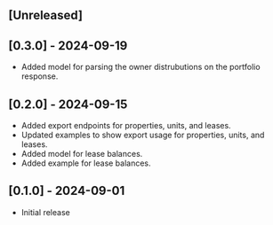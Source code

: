 ## [Unreleased]

## [0.3.0] - 2024-09-19

- Added model for parsing the owner distrubutions on the portfolio response.

## [0.2.0] - 2024-09-15

- Added export endpoints for properties, units, and leases.
- Updated examples to show export usage for properties, units, and leases.
- Added model for lease balances.
- Added example for lease balances.

## [0.1.0] - 2024-09-01

- Initial release

